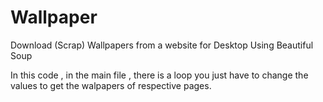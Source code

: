 # Wallpaper
Download (Scrap) Wallpapers from a website for Desktop Using Beautiful Soup


In this code , in the main file , there is a loop you just have to change the values to get the walpapers of respective pages.

